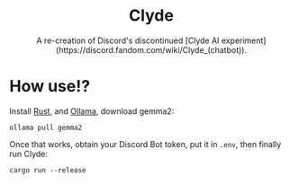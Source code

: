 <h1 align="center">Clyde</h1>
<p align="center">A re-creation of Discord's discontinued [Clyde AI experiment](https://discord.fandom.com/wiki/Clyde_(chatbot)).</p>

# How use!?

Install [Rust](https://rustup.rs), and [Ollama](https://github.com/ollama/ollama), download gemma2:

```
ollama pull gemma2
```

Once that works, obtain your Discord Bot token, put it in `.env`, then finally run Clyde:

```
cargo run --release
```
